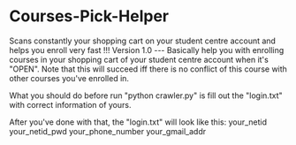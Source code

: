 # Courses-Pick-Helper
Scans constantly your shopping cart on your student centre account and helps you enroll very fast !!!
Version 1.0 --- Basically help you with enrolling courses in your shopping cart
of your student centre account when it's "OPEN". Note that this will succeed iff
 there is no conflict of this course with other courses you've enrolled in.

What you should do before run "python crawler.py" is fill out the "login.txt" with correct information of yours.

After you've done with that, the "login.txt" will look like this:
your_netid
your_netid_pwd
your_phone_number
your_gmail_addr


